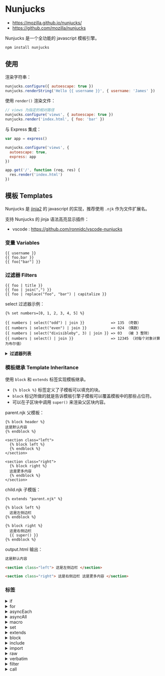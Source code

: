 # Nunjucks

- <https://mozilla.github.io/nunjucks/>
- <https://github.com/mozilla/nunjucks>

Nunjucks 是一个全功能的 javascript 模板引擎。

```sh
npm install nunjucks
```

## 使用

渲染字符串：

```js
nunjucks.configure({ autoescape: true })
nunjucks.renderString('Hello {{ username }}', { username: 'James' })
```

使用 `render()` 渲染文件：

```js
// views 为指定的相对路径
nunjucks.configure('views', { autoescape: true })
nunjucks.render('index.html', { foo: 'bar' })
```

与 Express 集成：

```js
var app = express()

nunjucks.configure('views', {
  autoescape: true,
  express: app
})

app.get('/', function (req, res) {
  res.render('index.html')
})
```

## 模板 Templates

Nunjucks 是 [jinja2] 的 javascript 的实现，推荐使用 `.njk` 作为文件扩展名。

[jinja2]: https://palletsprojects.com/p/jinja/

支持 Nunjucks 的 jinja 语法高亮显示插件：

- vscode : <https://github.com/ronnidc/vscode-nunjucks>

### 变量 Variables

```jinja
{{ username }}
{{ foo.bar }}
{{ foo["bar"] }}
```

### 过滤器 Filters

```jinja
{{ foo | title }}
{{ foo | join(",") }}
{{ foo | replace("foo", "bar") | capitalize }}
```

select 过滤器示例：

```jinja
{% set numbers=[0, 1, 2, 3, 4, 5] %}

{{ numbers | select("odd") | join }}            => 135 （奇数）
{{ numbers | select("even") | join }}           => 024 （偶数）
{{ numbers | select("divisibleby", 3) | join }} => 03  （被 3 整除）
{{ numbers | select() | join }}                 => 12345 （对每个对象计算为布尔值）
```

<details>
<summary><b>过滤器列表</b></summary>
        
| 过滤器     | 说明                                                                         |
| ---------- | ---------------------------------------------------------------------------- |
| abs        | 绝对值                                                                       |
| batch      | 批处理列表项                                                                 |
| capitalize | 首字母大写                                                                   |
| center     | 将值居中到给定宽度的字段中                                                   |
| default    | 指定默认值 `default(value, default, [boolean])` （别名 `d` ）                |
| dictsort   | 字典排序                                                                     |
| dump       | 在对象上调用 `JSON.stringify()`                                              |
| escape     | 将字符串中的 `&` , `<` , `>` , `'` 和 `"` 转换为 HTML 安全序列 （别名 `e` ） |
| float      | 将一个值转换为浮点数                                                         |
| first      | 获取数组中的第一项                                                           |
| groupby    | 按指定属性，对一系列对象进行分组                                             |
| indent     | 使用空格缩进字符串，默认缩进 4 个空格                                        |
| int        | 将值转换为整数                                                               |
| join       | 将序列转为字符串连接 join(',', 'property')                                   |
| last       | 获取数组中的最后一项                                                         |
| length     | 返回数组或字符串的长度                                                       |
| list       | 将值转换为列表                                                               |
| lower      | 将字符串全部转换为小写                                                       |
| nl2br      | 使用 HTML `<br />` 标签替换新行                                              |
| random     | 从数组中随机选择一个值                                                       |
| reject     | 通过对每个对象应用测试来筛选对象序列，并拒绝测试成功的对象                   |
| rejectattr | 与 `selectattr` 过滤器相反，筛选对象序列                                     |
| replace    | 替换值                                                                       |
| reverse    | 反转字符串                                                                   |
| round      | 对数值四舍五入                                                               |
| safe       | 将值标记为安全，意味着在启用自动转义的环境中，将不对其转义                   |
| select     | 通过对每个对象应用测试来筛选对象序列，并且只选择测试成功的对象               |
| selectattr | 通过对每个对象的指定属性应用测试来筛选对象序列，并且只选择测试成功的对象。   |
| slice      | 对数组进行切片                                                               |
| sort       | 对数组排序                                                                   |
| string     | 将对象转换为字符串                                                           |
| striptags  | 剥离 SGML/XML 标记并用一个空格替换相邻的空白                                 |
| sum        | 对数组项求和                                                                 |
| title      | 将字符串的第一个字母转为大写                                                 |
| trim       | 去掉前后空白                                                                 |
| truncate   | 返回字符串的截断副本，若被截断则追加 `...` 省略号                            |
| upper      | 将字符串转换为大写                                                           |
| urlencode  | 用于 URLs 的转义字符串，使用 UTF-8 编码                                      |
| urlize     | 将纯文本的 URLs 转换为可点击的链接                                           |
| wordcount  | 计算并输出字符串中的单词数                                                   |

</details>

### 模板继承 Template Inheritance

使用 `block` 和 `extends` 标签实现模板继承。

- `{% block %}` 标签定义了子模板可以填充的块。
- `block` 标记所做的就是告诉模板引擎子模板可以覆盖模板中的那些占位符。
- 可以在子区块中调用 `super()` 来渲染父区块内容。

parent.njk 父模板：

```jinja
{% block header %}
这是默认内容
{% endblock %}

<section class="left">
  {% block left %}
  {% endblock %}
</section>

<section class="right">
  {% block right %}
  这是更多内容
  {% endblock %}
</section>
```

child.njk 子模版：

```jinja
{% extends "parent.njk" %}

{% block left %}
  这是左侧边栏
{% endblock %}

{% block right %}
  这是右侧边栏
  {{ super() }}
{% endblock %}
```

output.html 输出：

```html
这是默认内容

<section class="left"> 这是左侧边栏 </section>

<section class="right"> 这是右侧边栏 这是更多内容 </section>
```

### 标签

<details>
<summary>if</summary>

分支结构

```jinja
{% if hungry %}
  我饿了
{% elif tired %}
  我累了
{% else %}
  我很好
{% endif %}
```

</details>

<details>
<summary>for</summary>

```js
var items = [
  { title: 'foo', id: 1 },
  { title: 'bar', id: 2 }
]
```

```jinja
<ul>
{% for item in items %}
  <li>{{ item.title }}</li>
{% else %}
  <li>若 items 为空数组，则渲染此消息。</li>
{% endfor %}
</ul>
```

支持 ES 迭代器，比如 `Map` 和 `Set` ：

```js
var fruits = new Map([
  ['banana', 'yellow'],
  ['apple', 'red'],
  ['peach', 'pink']
])
```

```jinja
{% for fruit, color in fruits %}
  {{ fruit }} 的颜色是 {{ color }}
{% endfor %}
```

Nunjucks 会将数组解开，数组内的值对应到变量：

```js
var points = [
  [0, 1, 2],
  [5, 6, 7],
  [12, 13, 14]
]
```

```jinja
{% for x, y, z in points %}
  点坐标 : {{ x }}, {{ y }}, {{ z }}
{% endfor %}

```

在循环中可以获取到下列特殊变量：

- `loop.index` : 当前循环数（从 1 索引）
- `loop.index0` : 当前循环数（从 0 索引）
- `loop.revindex` : 直到结束的迭代次数（从 1 索引）
- `loop.revindex0` : 直到结束的迭代次数（从 0 索引）
- `loop.first` : 是否第一次迭代
- `loop.last` : 是否最后一次迭代
- `loop.length` : 项目总数

</details>

<details>
<summary>asyncEach</summary>

> 只适用于异步模板。

`asyncEach` 是 `for` 的异步版本。

</details>

<details>
<summary>asyncAll</summary>

> 只适用于异步模板。

`asyncAll` 类似于 `asyncEach` ，不同之处在于它并行地呈现所有项，并且保留项的顺序。

</details>

<details>
<summary>macro</summary>

宏 `macro` 允许你定义可复用的内容块，类似与编程语言中的函数。

例如定义一个 字段 `field` 宏：

```jinja
{% macro field(name, value='', type='text') %}
<div class="field">
  <input type="{{ type }}" name="{{ name }}"
         value="{{ value | escape }}" />
</div>
{% endmacro %}
```

调用 `field` 宏：

```jinja
{{ field('user') }}
{{ field('pass', type='password') }}
```

</details>

<details>
<summary>set</summary>

使用 `set` 设置和修改变量：

```jinja
{% set username = "joe" %}
{{ username }}

{% set x, y, z = 5 %}
```

将一个区块赋值到变量，在某种情况下可以代替宏语法：

```jinja
{% set standardModal %}
    {% include 'standardModalData.html' %}
{% endset %}

<div class="js-modal" data-modal="{{standardModal | e}}">
```

</details>

<details>
<summary>extends</summary>
</details>

<details>
<summary>block</summary>
</details>

<details>
<summary>include</summary>
</details>

<details>
<summary>import</summary>
</details>

<details>
<summary>raw</summary>
</details>

<details>
<summary>verbatim</summary>
</details>

<details>
<summary>filter</summary>
</details>

<details>
<summary>call</summary>
</details>
